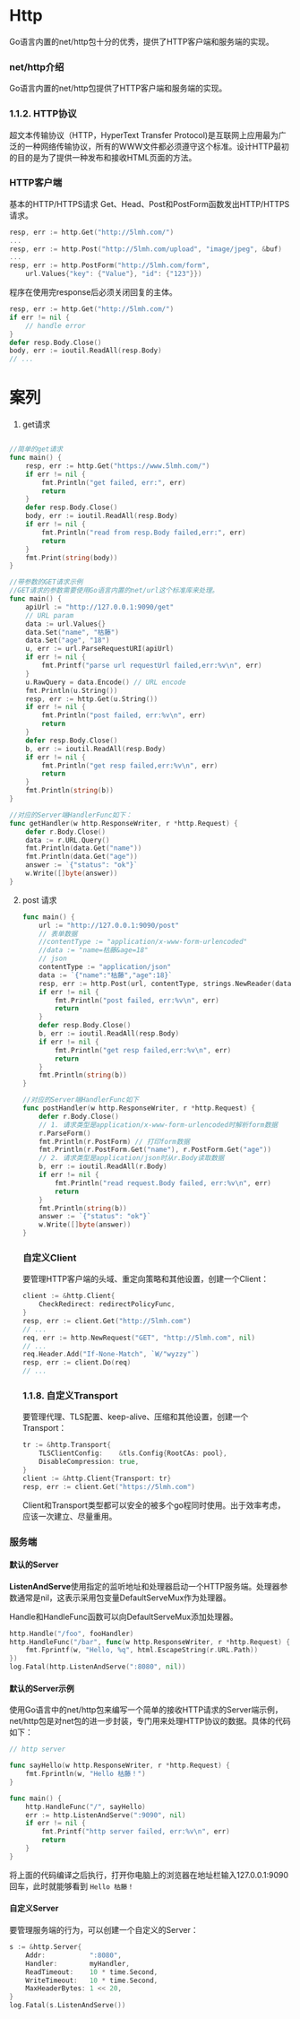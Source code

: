 # Http

Go语言内置的net/http包十分的优秀，提供了HTTP客户端和服务端的实现。

### net/http介绍

Go语言内置的net/http包提供了HTTP客户端和服务端的实现。

### 1.1.2. HTTP协议

超文本传输协议（HTTP，HyperText Transfer Protocol)是互联网上应用最为广泛的一种网络传输协议，所有的WWW文件都必须遵守这个标准。设计HTTP最初的目的是为了提供一种发布和接收HTML页面的方法。

### HTTP客户端

基本的HTTP/HTTPS请求 Get、Head、Post和PostForm函数发出HTTP/HTTPS请求。

```go
resp, err := http.Get("http://5lmh.com/")
...
resp, err := http.Post("http://5lmh.com/upload", "image/jpeg", &buf)
...
resp, err := http.PostForm("http://5lmh.com/form",
    url.Values{"key": {"Value"}, "id": {"123"}})
```
程序在使用完response后必须关闭回复的主体。
```go
resp, err := http.Get("http://5lmh.com/")
if err != nil {
    // handle error
}
defer resp.Body.Close()
body, err := ioutil.ReadAll(resp.Body)
// ...
```



# 案列

1. get请求

```go

//简单的get请求
func main() {
    resp, err := http.Get("https://www.5lmh.com/")
    if err != nil {
        fmt.Println("get failed, err:", err)
        return
    }
    defer resp.Body.Close()
    body, err := ioutil.ReadAll(resp.Body)
    if err != nil {
        fmt.Println("read from resp.Body failed,err:", err)
        return
    }
    fmt.Print(string(body))
}

//带参数的GET请求示例
//GET请求的参数需要使用Go语言内置的net/url这个标准库来处理。
func main() {
    apiUrl := "http://127.0.0.1:9090/get"
    // URL param
    data := url.Values{}
    data.Set("name", "枯藤")
    data.Set("age", "18")
    u, err := url.ParseRequestURI(apiUrl)
    if err != nil {
        fmt.Printf("parse url requestUrl failed,err:%v\n", err)
    }
    u.RawQuery = data.Encode() // URL encode
    fmt.Println(u.String())
    resp, err := http.Get(u.String())
    if err != nil {
        fmt.Println("post failed, err:%v\n", err)
        return
    }
    defer resp.Body.Close()
    b, err := ioutil.ReadAll(resp.Body)
    if err != nil {
        fmt.Println("get resp failed,err:%v\n", err)
        return
    }
    fmt.Println(string(b))
}

//对应的Server端HandlerFunc如下：
func getHandler(w http.ResponseWriter, r *http.Request) {
    defer r.Body.Close()
    data := r.URL.Query()
    fmt.Println(data.Get("name"))
    fmt.Println(data.Get("age"))
    answer := `{"status": "ok"}`
    w.Write([]byte(answer))
}
```

2. post 请求

   ```go
   func main() {
       url := "http://127.0.0.1:9090/post"
       // 表单数据
       //contentType := "application/x-www-form-urlencoded"
       //data := "name=枯藤&age=18"
       // json
       contentType := "application/json"
       data := `{"name":"枯藤","age":18}`
       resp, err := http.Post(url, contentType, strings.NewReader(data))
       if err != nil {
           fmt.Println("post failed, err:%v\n", err)
           return
       }
       defer resp.Body.Close()
       b, err := ioutil.ReadAll(resp.Body)
       if err != nil {
           fmt.Println("get resp failed,err:%v\n", err)
           return
       }
       fmt.Println(string(b))
   }
   
   //对应的Server端HandlerFunc如下
   func postHandler(w http.ResponseWriter, r *http.Request) {
       defer r.Body.Close()
       // 1. 请求类型是application/x-www-form-urlencoded时解析form数据
       r.ParseForm()
       fmt.Println(r.PostForm) // 打印form数据
       fmt.Println(r.PostForm.Get("name"), r.PostForm.Get("age"))
       // 2. 请求类型是application/json时从r.Body读取数据
       b, err := ioutil.ReadAll(r.Body)
       if err != nil {
           fmt.Println("read request.Body failed, err:%v\n", err)
           return
       }
       fmt.Println(string(b))
       answer := `{"status": "ok"}`
       w.Write([]byte(answer))
   }
   ```

   ### 自定义Client

   要管理HTTP客户端的头域、重定向策略和其他设置，创建一个Client：

   ```go
   client := &http.Client{
       CheckRedirect: redirectPolicyFunc,
   }
   resp, err := client.Get("http://5lmh.com")
   // ...
   req, err := http.NewRequest("GET", "http://5lmh.com", nil)
   // ...
   req.Header.Add("If-None-Match", `W/"wyzzy"`)
   resp, err := client.Do(req)
   // ...
   ```

   ### 1.1.8. 自定义Transport

   要管理代理、TLS配置、keep-alive、压缩和其他设置，创建一个Transport：

   ```go
   tr := &http.Transport{
       TLSClientConfig:    &tls.Config{RootCAs: pool},
       DisableCompression: true,
   }
   client := &http.Client{Transport: tr}
   resp, err := client.Get("https://5lmh.com")
   ```

   Client和Transport类型都可以安全的被多个go程同时使用。出于效率考虑，应该一次建立、尽量重用。



### 服务端

#### 默认的Server

**ListenAndServe**使用指定的监听地址和处理器启动一个HTTP服务端。处理器参数通常是nil，这表示采用包变量DefaultServeMux作为处理器。

Handle和HandleFunc函数可以向DefaultServeMux添加处理器。

```go
http.Handle("/foo", fooHandler)
http.HandleFunc("/bar", func(w http.ResponseWriter, r *http.Request) {
    fmt.Fprintf(w, "Hello, %q", html.EscapeString(r.URL.Path))
})
log.Fatal(http.ListenAndServe(":8080", nil))
```

#### 默认的Server示例

使用Go语言中的net/http包来编写一个简单的接收HTTP请求的Server端示例，net/http包是对net包的进一步封装，专门用来处理HTTP协议的数据。具体的代码如下：

```go
// http server

func sayHello(w http.ResponseWriter, r *http.Request) {
    fmt.Fprintln(w, "Hello 枯藤！")
}

func main() {
    http.HandleFunc("/", sayHello)
    err := http.ListenAndServe(":9090", nil)
    if err != nil {
        fmt.Printf("http server failed, err:%v\n", err)
        return
    }
}
```

将上面的代码编译之后执行，打开你电脑上的浏览器在地址栏输入127.0.0.1:9090回车，此时就能够看到 `Hello 枯藤！`

#### 自定义Server

要管理服务端的行为，可以创建一个自定义的Server：

```go
s := &http.Server{
    Addr:           ":8080",
    Handler:        myHandler,
    ReadTimeout:    10 * time.Second,
    WriteTimeout:   10 * time.Second,
    MaxHeaderBytes: 1 << 20,
}
log.Fatal(s.ListenAndServe())
```